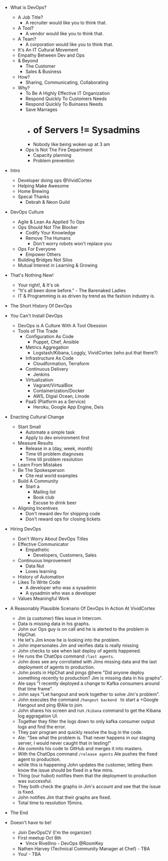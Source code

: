 - What is DevOps?
  - A Job Title?
    - A recruiter would like you to think that.
  - A Tool?
    - A vendor would like you to think that.
  - A Team?
    - A corporation would like you to think that.
  - It's An IT Cultural Movement
  - Empathy Between Dev and Ops
  - & Beyond
    - The Customer
    - Sales & Business
  - How?
    - Sharing, Communicating, Collaborating
  - Why?
    - To Be A Highly Effective IT Organization
    - Respond Quickly To Customers Needs
    - Respond Quickly To Buinsess Needs
    - Save Marrages
      - # of Servers != Sysadmins
      - Nobody like being woken up at 3 am
    - Ops Is Not The Fire Department
      - Capacity planning
      - Problem prevention

- Intro
  - Developer doing ops @VividCortex
  - Helping Make Awesome
  - Home Brewing
  - Specal Thanks
    - Debrah & Neon Guild

- DevOps Culture
  - Agile & Lean As Applied To Ops
  - Ops Should Not The Blocker
    - Codify Your Knowledge
    - Remove The Humans
      - Don't worry robots won't replace you
  - Ops For Everyone
    - Empower Others
  - Building Bridges Not Silos
  - Mutual Interest in Learning & Growing

- That's Nothing New!
  - Your right!, & It's ok
  - "It's all been done before." - The Barenaked Ladies
  - IT & Programming is as driven by trend as the fashion industry is.

- The Short History Of DevOps

- You Can't Install DevOps
  - DevOps is A Culture With A Tool Obession
  - Tools of The Trade
    - Configuration As Code
      - Puppet, Chef, Ansible
    - Metrics Aggregation
      - Logstash/Kibana, Loggly, VividCortex (who put that there?)
    - Infrastructure As Code
      - Cloudformation, Terraform
    - Continuous Delivery
      - Jenkins
    - Virtualization
      - Vagrant/VirtualBox
      - Containerization/Docker
      - AWS, Digial Ocean, Linode
    - PaaS (Platform as a Service)
      - Heroku, Google App Engine, Deis

- Enacting Cultural Change
  - Start Small
    - Automate a simple task
    - Apply to dev environment first
  - Measure Results
    - Release in a (day, week, month)
    - Time till problem diagnoses
    - Time till problem resolution
  - Learn From Mistakes
  - Be The Spokesperson
    - Cite real world examples
  - Build A Community
    - Start a
      - Mailing list
      - Book club
      - Excuse to drink beer
  - Aligning Incentives
    - Don't reward dev for shipping code
    - Don't reward ops for closing tickets
    
- Hiring DevOps
  - Don't Worry About DevOps Titles
  - Effective Communicator
    - Empathetic
      - Developers, Customers, Sales
  - Continuous Improvement
    - Data Nut
    - Loves learning
  - History of Automation
  - Likes To Write Code
    - A developer who was a sysadmin
    - A sysadmin who was a developer
  - Values Meaningful Work

- A Reasonably Plausible Scenario Of DevOps In Action At VividCortex
  - Jim (a customer) files issue in Intercom.
  - Data is missing data in his graphs.
  - John our Ops guy is on call and he is alerted to the problem in HipChat.
  - He let's Jim know he is looking into the problem.
  - John impersonates Jim and verifies data is really missing
  - John checks to see when last deploy of agents happened.
  - He runs the ChatOps command `/last agents`.
  - John does see any corroliated with Jims missing data and the last deployment of agents to production.
  - John posts in HipChat and pings @here "Did anyone deploy something recently to production? Jim is missing data in his graphs".
  - Ale says "I recently deployed a change to Kafka consumers around that time frame".
  - John says "Let hangout and work together to solve Jim's problem".
  - John executes the command `/hangout backend ` to start a +Google Hangout and ping @Ale to join.
  - John shares his screen and run `/kibana` command to get the Kibana log aggragation UI.
  - Together they filter the logs down to only kafka consumer output logs and find the error.
  - They pair program and quickly resolve the bug in the code.
  - Ale: "See what the problem is. That never happens in our staging server, I would never caught that in testing!"
  - Ale commits his code to GitHub and merges it into masters.
  - With the ChatOps command `/release agents` Ale pushes the fixed agent to production. 
  - while this is happening John updates the customer, letting them know the issue should be fixed in a few mins.
  - Thing (our hubot) notifies them that the deployment to production was successful.
  - They both check the graphs in Jim's account and see that the issue is fixed.
  - John notifies Jim that their graphs are fixed.
  - Total time to resolution 15mins.

- The End

- Doesn't have to be!
  - Join DevOpsCV (I'm the organizer)
  - First meetup Oct 8th
    - Vince Rivellino - DevOps @RoomKey
  - Nathen Harvey (Technical Community Manager at Chef) - TBA
  - You! - TBA
